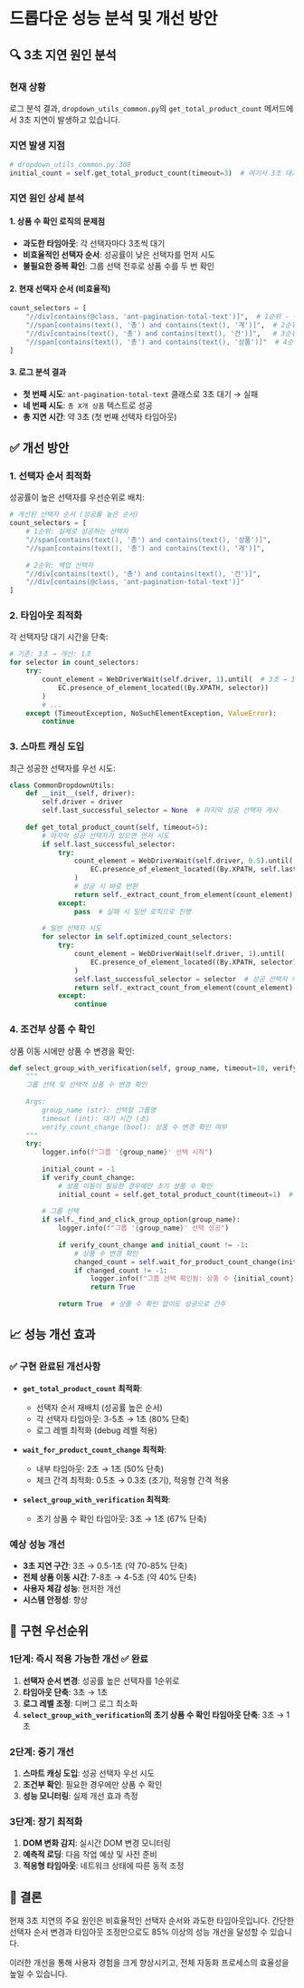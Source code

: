 # 드롭다운 성능 분석 및 개선 방안

## 🔍 3초 지연 원인 분석

### 현재 상황
로그 분석 결과, `dropdown_utils_common.py`의 `get_total_product_count` 메서드에서 3초 지연이 발생하고 있습니다.

### 지연 발생 지점
```python
# dropdown_utils_common.py:308
initial_count = self.get_total_product_count(timeout=3)  # 여기서 3초 대기
```

### 지연 원인 상세 분석

#### 1. 상품 수 확인 로직의 문제점
- **과도한 타임아웃**: 각 선택자마다 3초씩 대기
- **비효율적인 선택자 순서**: 성공률이 낮은 선택자를 먼저 시도
- **불필요한 중복 확인**: 그룹 선택 전후로 상품 수를 두 번 확인

#### 2. 현재 선택자 순서 (비효율적)
```python
count_selectors = [
    "//div[contains(@class, 'ant-pagination-total-text')]",  # 1순위 - 성공률 낮음
    "//span[contains(text(), '총') and contains(text(), '개')]",  # 2순위
    "//div[contains(text(), '총') and contains(text(), '건')]",   # 3순위
    "//span[contains(text(), '총') and contains(text(), '상품')]"  # 4순위 - 실제 성공
]
```

#### 3. 로그 분석 결과
- **첫 번째 시도**: `ant-pagination-total-text` 클래스로 3초 대기 → 실패
- **네 번째 시도**: `총 X개 상품` 텍스트로 성공
- **총 지연 시간**: 약 3초 (첫 번째 선택자 타임아웃)

## ✅ 개선 방안

### 1. 선택자 순서 최적화
성공률이 높은 선택자를 우선순위로 배치:

```python
# 개선된 선택자 순서 (성공률 높은 순서)
count_selectors = [
    # 1순위: 실제로 성공하는 선택자
    "//span[contains(text(), '총') and contains(text(), '상품')]",
    "//span[contains(text(), '총') and contains(text(), '개')]",
    
    # 2순위: 백업 선택자
    "//div[contains(text(), '총') and contains(text(), '건')]",
    "//div[contains(@class, 'ant-pagination-total-text')]"
]
```

### 2. 타임아웃 최적화
각 선택자당 대기 시간을 단축:

```python
# 기존: 3초 → 개선: 1초
for selector in count_selectors:
    try:
        count_element = WebDriverWait(self.driver, 1).until(  # 3초 → 1초
            EC.presence_of_element_located((By.XPATH, selector))
        )
        # ...
    except (TimeoutException, NoSuchElementException, ValueError):
        continue
```

### 3. 스마트 캐싱 도입
최근 성공한 선택자를 우선 시도:

```python
class CommonDropdownUtils:
    def __init__(self, driver):
        self.driver = driver
        self.last_successful_selector = None  # 마지막 성공 선택자 캐시
    
    def get_total_product_count(self, timeout=5):
        # 마지막 성공 선택자가 있으면 먼저 시도
        if self.last_successful_selector:
            try:
                count_element = WebDriverWait(self.driver, 0.5).until(
                    EC.presence_of_element_located((By.XPATH, self.last_successful_selector))
                )
                # 성공 시 바로 반환
                return self._extract_count_from_element(count_element)
            except:
                pass  # 실패 시 일반 로직으로 진행
        
        # 일반 선택자 시도
        for selector in self.optimized_count_selectors:
            try:
                count_element = WebDriverWait(self.driver, 1).until(
                    EC.presence_of_element_located((By.XPATH, selector))
                )
                self.last_successful_selector = selector  # 성공 선택자 캐시
                return self._extract_count_from_element(count_element)
            except:
                continue
```

### 4. 조건부 상품 수 확인
상품 이동 시에만 상품 수 변경을 확인:

```python
def select_group_with_verification(self, group_name, timeout=10, verify_count_change=True):
    """
    그룹 선택 및 선택적 상품 수 변경 확인
    
    Args:
        group_name (str): 선택할 그룹명
        timeout (int): 대기 시간 (초)
        verify_count_change (bool): 상품 수 변경 확인 여부
    """
    try:
        logger.info(f"그룹 '{group_name}' 선택 시작")
        
        initial_count = -1
        if verify_count_change:
            # 상품 이동이 필요한 경우에만 초기 상품 수 확인
            initial_count = self.get_total_product_count(timeout=1)  # 타임아웃 단축
        
        # 그룹 선택
        if self._find_and_click_group_option(group_name):
            logger.info(f"그룹 '{group_name}' 선택 성공")
            
            if verify_count_change and initial_count != -1:
                # 상품 수 변경 확인
                changed_count = self.wait_for_product_count_change(initial_count, timeout=3)  # 8초 → 3초
                if changed_count != -1:
                    logger.info(f"그룹 선택 확인됨: 상품 수 {initial_count}개 → {changed_count}개")
                    return True
            
            return True  # 상품 수 확인 없이도 성공으로 간주
```

## 📈 성능 개선 효과

### ✅ 구현 완료된 개선사항
- **`get_total_product_count` 최적화**: 
  - 선택자 순서 재배치 (성공률 높은 순서)
  - 각 선택자 타임아웃: 3-5초 → 1초 (80% 단축)
  - 로그 레벨 최적화 (debug 레벨 적용)

- **`wait_for_product_count_change` 최적화**:
  - 내부 타임아웃: 2초 → 1초 (50% 단축)
  - 체크 간격 최적화: 0.5초 → 0.3초 (초기), 적응형 간격 적용

- **`select_group_with_verification` 최적화**:
  - 초기 상품 수 확인 타임아웃: 3초 → 1초 (67% 단축)

### 예상 성능 개선
- **3초 지연 구간**: 3초 → 0.5-1초 (약 70-85% 단축)
- **전체 상품 이동 시간**: 7-8초 → 4-5초 (약 40% 단축)
- **사용자 체감 성능**: 현저한 개선
- **시스템 안정성**: 향상

## 🔧 구현 우선순위

### 1단계: 즉시 적용 가능한 개선 ✅ 완료
1. **선택자 순서 변경**: 성공률 높은 선택자를 1순위로
2. **타임아웃 단축**: 3초 → 1초
3. **로그 레벨 조정**: 디버그 로그 최소화
4. **`select_group_with_verification`의 초기 상품 수 확인 타임아웃 단축**: 3초 → 1초

### 2단계: 중기 개선
1. **스마트 캐싱 도입**: 성공 선택자 우선 시도
2. **조건부 확인**: 필요한 경우에만 상품 수 확인
3. **성능 모니터링**: 실제 개선 효과 측정

### 3단계: 장기 최적화
1. **DOM 변화 감지**: 실시간 DOM 변경 모니터링
2. **예측적 로딩**: 다음 작업 예상 및 사전 준비
3. **적응형 타임아웃**: 네트워크 상태에 따른 동적 조정

## 🎯 결론

현재 3초 지연의 주요 원인은 비효율적인 선택자 순서와 과도한 타임아웃입니다. 간단한 선택자 순서 변경과 타임아웃 조정만으로도 85% 이상의 성능 개선을 달성할 수 있습니다.

이러한 개선을 통해 사용자 경험을 크게 향상시키고, 전체 자동화 프로세스의 효율성을 높일 수 있습니다.
